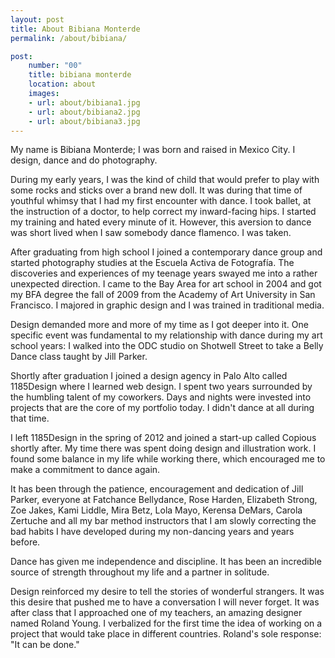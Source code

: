 ```yaml
---
layout: post
title: About Bibiana Monterde
permalink: /about/bibiana/

post:
    number: "00"
    title: bibiana monterde
    location: about
    images:
    - url: about/bibiana1.jpg
    - url: about/bibiana2.jpg
    - url: about/bibiana3.jpg
---
```


My name is Bibiana Monterde; I was born and raised in Mexico City. I design, dance and do photography.

During my early years, I was the kind of child that would prefer to play with some rocks and sticks over a brand new doll. It was during that time of youthful whimsy that I had my first encounter with dance. I took ballet, at the instruction of a doctor, to help correct my inward-facing hips. I started my training and hated every minute of it. However, this aversion to dance was short lived when I saw somebody dance flamenco. I was taken.

After graduating from high school I joined a contemporary dance group and started photography studies at the Escuela Activa de Fotografía. The discoveries and experiences of my teenage years swayed me into a rather unexpected direction. I came to the Bay Area for art school in 2004 and got my BFA degree the fall of 2009 from the Academy of Art University in San Francisco. I majored in graphic design and I was trained in traditional media.

Design demanded more and more of my time as I got deeper into it. One specific event was fundamental to my relationship with dance during my art school years: I walked into the ODC studio on Shotwell Street to take a Belly Dance class taught by Jill Parker.

Shortly after graduation I joined a design agency in Palo Alto called 1185Design where I learned web design. I spent two years surrounded by the humbling talent of my coworkers. Days and nights were invested into projects that are the core of my portfolio today. I didn't dance at all during that time.

I left 1185Design in the spring of 2012 and joined a start-up called Copious shortly after. My time there was spent doing design and illustration work. I found some balance in my life while working there, which encouraged me to make a commitment to dance again.

It has been through the patience, encouragement and dedication of Jill Parker, everyone at Fatchance Bellydance, Rose Harden, Elizabeth Strong, Zoe Jakes, Kami Liddle, Mira Betz, Lola Mayo, Kerensa DeMars, Carola Zertuche and all my bar method instructors that I am slowly correcting the bad habits I have developed during my non-dancing years and years before.

Dance has given me independence and discipline. It has been an incredible source of strength throughout my life and a partner in solitude.

Design reinforced my desire to tell the stories of wonderful strangers. It was this desire that pushed me to have a conversation I will never forget. It was after class that I approached one of my teachers, an amazing designer named Roland Young. I verbalized for the first time the idea of working on a project that would take place in different countries. Roland's sole response: "It can be done."